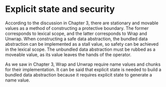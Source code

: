 # Explicit state and security

According to the discussion in Chapter 3, there are stationary and movable values as a method of constructing a protective boundary. The former corresponds to lexical scope, and the latter corresponds to Wrap and Unwrap. When constructing a safe data abstraction, the bundled data abstraction can be implemented as a stall value, so safety can be achieved in the lexical scope. The unbundled data abstraction must be rubbed as a moveable value, as its value leaves the hands of the operator.

As we saw in Chapter 3, Wrap and Unwrap require name values and chunks for their implementation. It can be said that explicit state is needed to build a bundled data abstraction because it requires explicit state to generate a name value.
